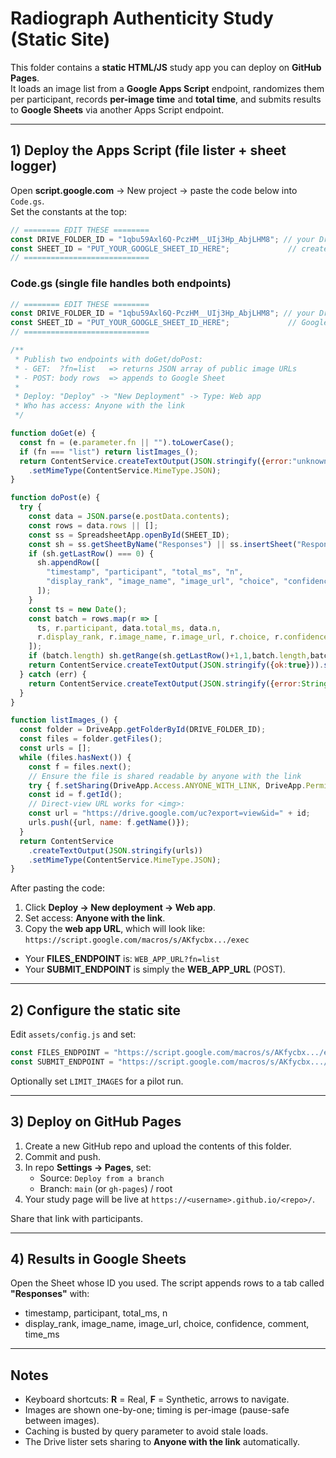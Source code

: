 # Radiograph Authenticity Study (Static Site)

This folder contains a **static HTML/JS** study app you can deploy on **GitHub Pages**.  
It loads an image list from a **Google Apps Script** endpoint, randomizes them per participant, records **per-image time** and **total time**, and submits results to **Google Sheets** via another Apps Script endpoint.

---

## 1) Deploy the Apps Script (file lister + sheet logger)

Open **script.google.com** → New project → paste the code below into `Code.gs`.  
Set the constants at the top:

```js
// ======== EDIT THESE ========
const DRIVE_FOLDER_ID = "1qbu59Axl6Q-PczHM__UIj3Hp_AbjLHM8"; // your Drive folder ID
const SHEET_ID = "PUT_YOUR_GOOGLE_SHEET_ID_HERE";             // create a Google Sheet and paste its ID
// ============================
```

### Code.gs (single file handles both endpoints)
```javascript
// ======== EDIT THESE ========
const DRIVE_FOLDER_ID = "1qbu59Axl6Q-PczHM__UIj3Hp_AbjLHM8"; // your Drive folder ID
const SHEET_ID = "PUT_YOUR_GOOGLE_SHEET_ID_HERE";             // Google Sheet ID for logging
// ============================

/**
 * Publish two endpoints with doGet/doPost:
 * - GET:  ?fn=list   => returns JSON array of public image URLs
 * - POST: body rows  => appends to Google Sheet
 *
 * Deploy: "Deploy" -> "New Deployment" -> Type: Web app
 * Who has access: Anyone with the link
 */

function doGet(e) { 
  const fn = (e.parameter.fn || "").toLowerCase();
  if (fn === "list") return listImages_();
  return ContentService.createTextOutput(JSON.stringify({error:"unknown fn"}))
    .setMimeType(ContentService.MimeType.JSON);
}

function doPost(e) {
  try {
    const data = JSON.parse(e.postData.contents);
    const rows = data.rows || [];
    const ss = SpreadsheetApp.openById(SHEET_ID);
    const sh = ss.getSheetByName("Responses") || ss.insertSheet("Responses");
    if (sh.getLastRow() === 0) {
      sh.appendRow([
        "timestamp", "participant", "total_ms", "n",
        "display_rank", "image_name", "image_url", "choice", "confidence", "comment", "time_ms"
      ]);
    }
    const ts = new Date();
    const batch = rows.map(r => [
      ts, r.participant, data.total_ms, data.n,
      r.display_rank, r.image_name, r.image_url, r.choice, r.confidence, r.comment, r.time_ms
    ]);
    if (batch.length) sh.getRange(sh.getLastRow()+1,1,batch.length,batch[0].length).setValues(batch);
    return ContentService.createTextOutput(JSON.stringify({ok:true})).setMimeType(ContentService.MimeType.JSON);
  } catch (err) {
    return ContentService.createTextOutput(JSON.stringify({error:String(err)})).setMimeType(ContentService.MimeType.JSON);
  }
}

function listImages_() {
  const folder = DriveApp.getFolderById(DRIVE_FOLDER_ID);
  const files = folder.getFiles();
  const urls = [];
  while (files.hasNext()) {
    const f = files.next();
    // Ensure the file is shared readable by anyone with the link
    try { f.setSharing(DriveApp.Access.ANYONE_WITH_LINK, DriveApp.Permission.VIEW); } catch(e) {}
    const id = f.getId();
    // Direct-view URL works for <img>:
    const url = "https://drive.google.com/uc?export=view&id=" + id;
    urls.push({url, name: f.getName()});
  }
  return ContentService
    .createTextOutput(JSON.stringify(urls))
    .setMimeType(ContentService.MimeType.JSON);
}
```

After pasting the code:
1. Click **Deploy → New deployment → Web app**.
2. Set access: **Anyone with the link**.
3. Copy the **web app URL**, which will look like:
   `https://script.google.com/macros/s/AKfycbx.../exec`

- Your **FILES_ENDPOINT** is: `WEB_APP_URL?fn=list`
- Your **SUBMIT_ENDPOINT** is simply the **WEB_APP_URL** (POST).

---

## 2) Configure the static site

Edit `assets/config.js` and set:
```javascript
const FILES_ENDPOINT = "https://script.google.com/macros/s/AKfycbx.../exec?fn=list";
const SUBMIT_ENDPOINT = "https://script.google.com/macros/s/AKfycbx.../exec";
```

Optionally set `LIMIT_IMAGES` for a pilot run.

---

## 3) Deploy on GitHub Pages

1. Create a new GitHub repo and upload the contents of this folder.
2. Commit and push.
3. In repo **Settings → Pages**, set:
   - Source: `Deploy from a branch`
   - Branch: `main` (or `gh-pages`) / root
4. Your study page will be live at `https://<username>.github.io/<repo>/`.

Share that link with participants.

---

## 4) Results in Google Sheets

Open the Sheet whose ID you used. The script appends rows to a tab called **"Responses"** with:
- timestamp, participant, total_ms, n
- display_rank, image_name, image_url, choice, confidence, comment, time_ms

---

## Notes

- Keyboard shortcuts: **R** = Real, **F** = Synthetic, arrows to navigate.
- Images are shown one-by-one; timing is per-image (pause-safe between images).
- Caching is busted by query parameter to avoid stale loads.
- The Drive lister sets sharing to **Anyone with the link** automatically.
